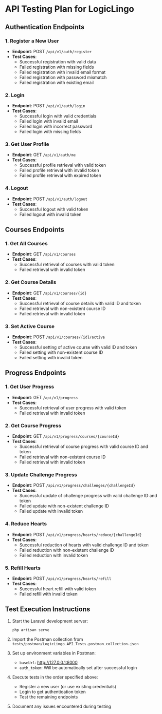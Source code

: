 # API Testing Plan for LogicLingo

## Authentication Endpoints

### 1. Register a New User

-   **Endpoint**: POST `/api/v1/auth/register`
-   **Test Cases**:
    -   Successful registration with valid data
    -   Failed registration with missing fields
    -   Failed registration with invalid email format
    -   Failed registration with password mismatch
    -   Failed registration with existing email

### 2. Login

-   **Endpoint**: POST `/api/v1/auth/login`
-   **Test Cases**:
    -   Successful login with valid credentials
    -   Failed login with invalid email
    -   Failed login with incorrect password
    -   Failed login with missing fields

### 3. Get User Profile

-   **Endpoint**: GET `/api/v1/auth/me`
-   **Test Cases**:
    -   Successful profile retrieval with valid token
    -   Failed profile retrieval with invalid token
    -   Failed profile retrieval with expired token

### 4. Logout

-   **Endpoint**: POST `/api/v1/auth/logout`
-   **Test Cases**:
    -   Successful logout with valid token
    -   Failed logout with invalid token

## Courses Endpoints

### 1. Get All Courses

-   **Endpoint**: GET `/api/v1/courses`
-   **Test Cases**:
    -   Successful retrieval of courses with valid token
    -   Failed retrieval with invalid token

### 2. Get Course Details

-   **Endpoint**: GET `/api/v1/courses/{id}`
-   **Test Cases**:
    -   Successful retrieval of course details with valid ID and token
    -   Failed retrieval with non-existent course ID
    -   Failed retrieval with invalid token

### 3. Set Active Course

-   **Endpoint**: POST `/api/v1/courses/{id}/active`
-   **Test Cases**:
    -   Successful setting of active course with valid ID and token
    -   Failed setting with non-existent course ID
    -   Failed setting with invalid token

## Progress Endpoints

### 1. Get User Progress

-   **Endpoint**: GET `/api/v1/progress`
-   **Test Cases**:
    -   Successful retrieval of user progress with valid token
    -   Failed retrieval with invalid token

### 2. Get Course Progress

-   **Endpoint**: GET `/api/v1/progress/courses/{courseId}`
-   **Test Cases**:
    -   Successful retrieval of course progress with valid course ID and token
    -   Failed retrieval with non-existent course ID
    -   Failed retrieval with invalid token

### 3. Update Challenge Progress

-   **Endpoint**: POST `/api/v1/progress/challenges/{challengeId}`
-   **Test Cases**:
    -   Successful update of challenge progress with valid challenge ID and token
    -   Failed update with non-existent challenge ID
    -   Failed update with invalid token

### 4. Reduce Hearts

-   **Endpoint**: POST `/api/v1/progress/hearts/reduce/{challengeId}`
-   **Test Cases**:
    -   Successful reduction of hearts with valid challenge ID and token
    -   Failed reduction with non-existent challenge ID
    -   Failed reduction with invalid token

### 5. Refill Hearts

-   **Endpoint**: POST `/api/v1/progress/hearts/refill`
-   **Test Cases**:
    -   Successful heart refill with valid token
    -   Failed refill with invalid token

## Test Execution Instructions

1. Start the Laravel development server:

    ```bash
    php artisan serve
    ```

2. Import the Postman collection from `tests/postman/LogicLingo_API_Tests.postman_collection.json`

3. Set up environment variables in Postman:

    - `baseUrl`: http://127.0.0.1:8000
    - `auth_token`: Will be automatically set after successful login

4. Execute tests in the order specified above:

    - Register a new user (or use existing credentials)
    - Login to get authentication token
    - Test the remaining endpoints

5. Document any issues encountered during testing
